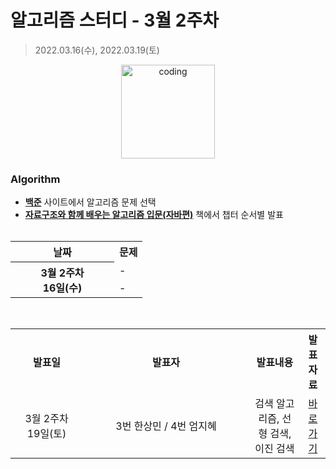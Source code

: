 # 알고리즘 스터디 - 3월 2주차

> 2022.03.16(수), 2022.03.19(토)

<p align="center">
  <img src="https://user-images.githubusercontent.com/66001046/152260938-51b1334f-297f-4092-8f37-f02dc9cd3a07.png" alt="coding" width="150px" />
</p>



### Algorithm

- [**백준**](https://www.acmicpc.net/) 사이트에서 알고리즘 문제 선택
- [**자료구조와 함께 배우는 알고리즘 입문(자바편)**](https://www.easyspub.co.kr/) 책에서 챕터 순서별 발표<br><br>
<table>
	<tr>
		<th align="center">날짜</th>
		<th align="center">문제</th>
	</tr>
	<tr>
		<th rowspan="2" align="center" width="150px">
		3월 2주차<br>16일(수)
		</th>
		<td> - </td>
	</tr>
	<tr>
		<td> - </td>
	</tr>
</table>
<br>
<table>
	<tr>
		<th>발표일</th>
		<th width="250px">발표자</th>
		<th>발표내용</th>
		<th>발표자료</th>
	</tr>
	<tr>
		<td align="center" width="100px">3월 2주차<br>19일(토)</td>
		<td align="center">3번 한상민 / 4번 엄지혜</td>
		<td align="center">검색 알고리즘, 선형 검색, 이진 검색</td>
		<td align="center"><a href="">바로가기</td>
</table>

